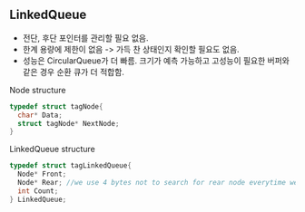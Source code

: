 ## LinkedQueue

* 전단, 후단 포인터를 관리할 필요 없음.
* 한계 용량에 제한이 없음 -> 가득 찬 상태인지 확인할 필요도 없음.
* 성능은 CircularQueue가 더 빠름. 크기가 예측 가능하고 고성능이 필요한 버퍼와 같은 경우 순환 큐가 더 적합함.

Node structure
```C
typedef struct tagNode{
  char* Data;
  struct tagNode* NextNode;
}
```
LinkedQueue structure
```C
typedef struct tagLinkedQueue{
  Node* Front;
  Node* Rear; //we use 4 bytes not to search for rear node everytime we need it. time complexity: O(n) -> (almost)0
  int Count;
} LinkedQueue;
```
